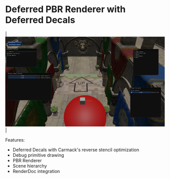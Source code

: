 # Deferred PBR Renderer with Deferred Decals

|  ![](Images/ViewportScreenshot.png) |

Features:
- Deferred Decals with Carmack's reverse stencil optimization
- Debug primitive drawing
- PBR Renderer
- Scene hierarchy
- RenderDoc integration
